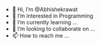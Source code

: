 - 👋 Hi, I’m @Abhishekrawat
- 👀 I’m interested in Programming
- 🌱 I’m currently learning ...
- 💞️ I’m looking to collaborate on ...
- 📫 How to reach me ...

<!---
Abhishekrwt20/Abhishekrwt20 is a ✨ special ✨ repository because its `README.md` (this file) appears on your GitHub profile.
You can click the Preview link to take a look at your changes.
--->
